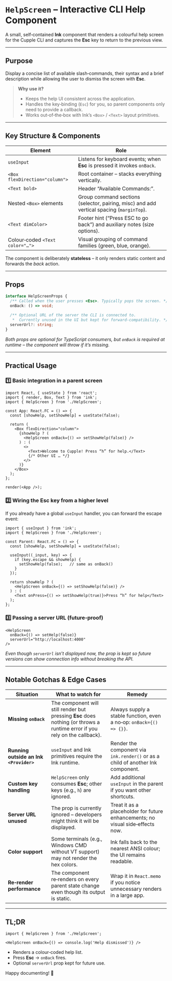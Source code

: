 # `HelpScreen` – Interactive CLI Help Component  

A small, self‑contained **Ink** component that renders a colourful help screen for the Cupple CLI and captures the **Esc** key to return to the previous view.

---

## Purpose  

Display a concise list of available slash‑commands, their syntax and a brief description while allowing the user to dismiss the screen with **Esc**.  

> **Why use it?**  
> - Keeps the help UI consistent across the application.  
> - Handles the key‑binding (`Esc`) for you, so parent components only need to provide a callback.  
> - Works out‑of‑the‑box with Ink’s `<Box>` / `<Text>` layout primitives.

---

## Key Structure & Components  

| Element | Role |
|---------|------|
| `useInput` | Listens for keyboard events; when **Esc** is pressed it invokes `onBack`. |
| `<Box flexDirection="column">` | Root container – stacks everything vertically. |
| `<Text bold>` | Header “Available Commands:”. |
| Nested `<Box>` elements | Group command sections (selector, pairing, misc) and add vertical spacing (`marginTop`). |
| `<Text dimColor>` | Footer hint (“Press ESC to go back”) and auxiliary notes (size options). |
| Colour‑coded `<Text color="…">` | Visual grouping of command families (green, blue, orange). |

The component is deliberately **stateless** – it only renders static content and forwards the *back* action.

---

## Props  

```ts
interface HelpScreenProps {
  /** Called when the user presses <Esc>. Typically pops the screen. */
  onBack: () => void;

  /** Optional URL of the server the CLI is connected to.
   *  Currently unused in the UI but kept for forward‑compatibility. */
  serverUrl?: string;
}
```

*Both props are optional for TypeScript consumers, but `onBack` is required at runtime – the component will throw if it’s missing.*

---

## Practical Usage  

### 1️⃣ Basic integration in a parent screen  

```tsx
import React, { useState } from 'react';
import { render, Box, Text } from 'ink';
import { HelpScreen } from './HelpScreen';

const App: React.FC = () => {
  const [showHelp, setShowHelp] = useState(false);

  return (
    <Box flexDirection="column">
      {showHelp ? (
        <HelpScreen onBack={() => setShowHelp(false)} />
      ) : (
        <>
          <Text>Welcome to Cupple! Press “h” for help.</Text>
          {/* Other UI … */}
        </>
      )}
    </Box>
  );
};

render(<App />);
```

### 2️⃣ Wiring the **Esc** key from a higher level  

If you already have a global `useInput` handler, you can forward the escape event:

```tsx
import { useInput } from 'ink';
import { HelpScreen } from './HelpScreen';

const Parent: React.FC = () => {
  const [showHelp, setShowHelp] = useState(false);

  useInput((_input, key) => {
    if (key.escape && showHelp) {
      setShowHelp(false);   // same as onBack()
    }
  });

  return showHelp ? (
    <HelpScreen onBack={() => setShowHelp(false)} />
  ) : (
    <Text onPress={() => setShowHelp(true)}>Press “h” for help</Text>
  );
};
```

### 3️⃣ Passing a server URL (future‑proof)  

```tsx
<HelpScreen
  onBack={() => setHelp(false)}
  serverUrl="http://localhost:4000"
/>
```

*Even though `serverUrl` isn’t displayed now, the prop is kept so future versions can show connection info without breaking the API.*

---

## Notable Gotchas & Edge Cases  

| Situation | What to watch for | Remedy |
|-----------|-------------------|--------|
| **Missing `onBack`** | The component will still render but pressing **Esc** does nothing (or throws a runtime error if you rely on the callback). | Always supply a stable function, even a no‑op: `onBack={() => {}}`. |
| **Running outside an Ink `<Provider>`** | `useInput` and Ink primitives require the Ink runtime. | Render the component via `ink.render()` or as a child of another Ink component. |
| **Custom key handling** | `HelpScreen` only consumes **Esc**; other keys (e.g., `h`) are ignored. | Add additional `useInput` in the parent if you want other shortcuts. |
| **Server URL unused** | The prop is currently ignored – developers might think it will be displayed. | Treat it as a placeholder for future enhancements; no visual side‑effects now. |
| **Color support** | Some terminals (e.g., Windows CMD without VT support) may not render the hex colors. | Ink falls back to the nearest ANSI colour; the UI remains readable. |
| **Re‑render performance** | The component re‑renders on every parent state change even though its output is static. | Wrap it in `React.memo` if you notice unnecessary renders in a large app. |

---

## TL;DR  

```tsx
import { HelpScreen } from './HelpScreen';

<HelpScreen onBack={() => console.log('Help dismissed')} />
```

- Renders a colour‑coded help list.  
- Press **Esc** → `onBack` fires.  
- Optional `serverUrl` prop kept for future use.  

Happy documenting! 🎉